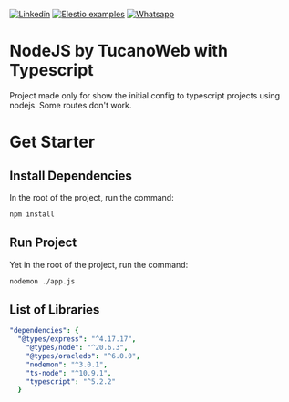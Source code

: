[![Linkedin](https://img.shields.io/static/v1.svg?logo=linkedin&color=f78A38&labelColor=083468&logoColor=ffffff&style=for-the-badge&label=Linkedin&message=Public)](https://www.linkedin.com/in/eric-ricielle-2aa1ba237/) [![Elestio examples](https://img.shields.io/static/v1.svg?logo=github&color=f78A38&labelColor=083468&logoColor=ffffff&style=for-the-badge&label=github&message=open%20source)](https://github.com/TucanoWeb) [![Whatsapp](https://img.shields.io/static/v1.svg?logo=whatsapp&color=f78A38&labelColor=083468&logoColor=ffffff&style=for-the-badge&label=Whatsapp&message=Tirar%20Dúvidas)](https://api.whatsapp.com/send?phone=5531992936042)

# NodeJS by TucanoWeb with Typescript

Project made only for show the initial config to typescript projects using nodejs. Some routes don't work.



# Get Starter



## Install Dependencies

In the root of the project, run the command:

```bash
npm install
```



## Run Project

Yet in the root of the project, run the command:

```bash
nodemon ./app.js
```



## List of Libraries



```yaml
"dependencies": {
  "@types/express": "^4.17.17",
    "@types/node": "^20.6.3",
    "@types/oracledb": "^6.0.0",
    "nodemon": "^3.0.1",
    "ts-node": "^10.9.1",
    "typescript": "^5.2.2"
  }
```
